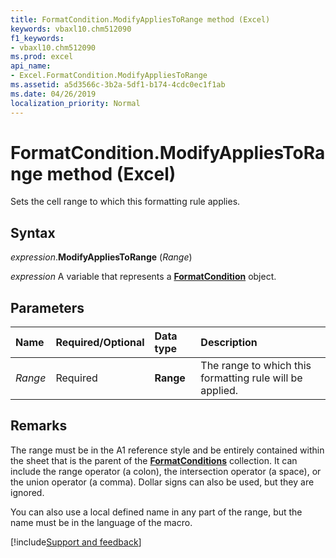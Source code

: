 ```yaml
---
title: FormatCondition.ModifyAppliesToRange method (Excel)
keywords: vbaxl10.chm512090
f1_keywords:
- vbaxl10.chm512090
ms.prod: excel
api_name:
- Excel.FormatCondition.ModifyAppliesToRange
ms.assetid: a5d3566c-3b2a-5df1-b174-4cdc0ec1f1ab
ms.date: 04/26/2019
localization_priority: Normal
---
```



# FormatCondition.ModifyAppliesToRange method (Excel)

Sets the cell range to which this formatting rule applies.


## Syntax

_expression_.**ModifyAppliesToRange** (_Range_)

_expression_ A variable that represents a **[FormatCondition](Excel.FormatCondition.md)** object.


## Parameters

|Name|Required/Optional|Data type|Description|
|:-----|:-----|:-----|:-----|
| _Range_|Required| **Range**|The range to which this formatting rule will be applied.|

## Remarks

The range must be in the A1 reference style and be entirely contained within the sheet that is the parent of the **[FormatConditions](Excel.FormatConditions.md)** collection. It can include the range operator (a colon), the intersection operator (a space), or the union operator (a comma). Dollar signs can also be used, but they are ignored.

You can also use a local defined name in any part of the range, but the name must be in the language of the macro.



[!include[Support and feedback](~/includes/feedback-boilerplate.md)]